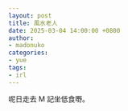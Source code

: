 ```yaml
---
layout: post
title: 風水老人
date: 2025-03-04 14:00:00 +0800
author:
- madonuko
categories:
- yue
tags:
- irl
---
```


呢日走去 M 記坐低食嘢。
